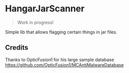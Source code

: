 # HangarJarScanner

> Work in progress!

Simple lib that allows flagging certain things in jar files.

## Credits

Thanks to OpticFusion1 for his large sample database https://github.com/OpticFusion1/MCAntiMalwareDatabase
